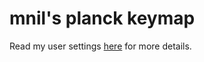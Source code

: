 # mnil's planck keymap
Read my user settings [here](../../../../users/mnil/readme.md) for more details.
